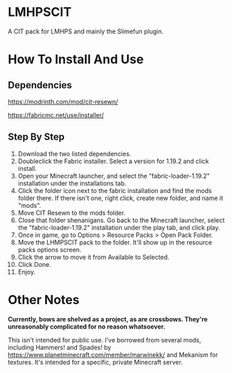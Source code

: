 # LMHPSCIT
A CIT pack for LMHPS and mainly the Slimefun plugin.

# How To Install And Use

## Dependencies 
https://modrinth.com/mod/cit-resewn/

https://fabricmc.net/use/installer/ 

## Step By Step
1) Download the two listed dependencies.
2) Doubleclick the Fabric installer. Select a version for 1.19.2 and click install.
3) Open your Minecraft launcher, and select the "fabric-loader-1.19.2" installation under the installations tab.
4) Click the folder icon next to the fabric installation and find the mods folder there. If there isn't one, right click, create new folder, and name it "mods".
5) Move CIT Resewn to the mods folder.
6) Close that folder shenanigans. Go back to the Minecraft launcher, select the "fabric-loader-1.19.2" installation under the play tab, and click play.
7) Once in game, go to Options > Resource Packs > Open Pack Folder.
8) Move the LHMPSCIT pack to the folder. It'll show up in the resource packs options screen.
9) Click the arrow to move it from Available to Selected.
10) Click Done.
11) Enjoy.

# Other Notes

**Currently, bows are shelved as a project, as are crossbows. They're unreasonably complicated for no reason whatsoever.**

This isn't intended for public use. I've borrowed from several mods, including Hammers! and Spades! by https://www.planetminecraft.com/member/marwinekk/ and Mekanism for textures. It's intended for a specific, private Minecraft server.
